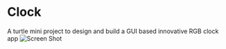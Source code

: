 # Clock
A turtle mini project to design and build a GUI based innovative RGB clock app
![Screen Shot ](https://raw.github.com/yoursamlan/Clock/blob/master/clockcapture.PNG)

